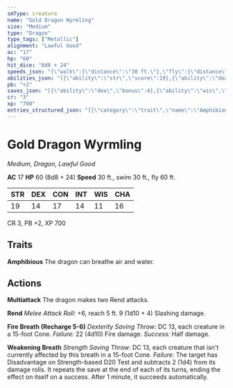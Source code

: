 ```yaml
---
smType: creature
name: "Gold Dragon Wyrmling"
size: "Medium"
type: "Dragon"
type_tags: ["Metallic"]
alignment: "Lawful Good"
ac: "17"
hp: "60"
hit_dice: "8d8 + 24"
speeds_json: "{\"walk\":{\"distance\":\"30 ft.\"},\"fly\":{\"distance\":\"60 ft.\"},\"swim\":{\"distance\":\"30 ft.\"}}"
abilities_json: "[{\"ability\":\"str\",\"score\":19},{\"ability\":\"dex\",\"score\":14},{\"ability\":\"con\",\"score\":17},{\"ability\":\"int\",\"score\":14},{\"ability\":\"wis\",\"score\":11},{\"ability\":\"cha\",\"score\":16}]"
pb: "+2"
saves_json: "[{\"ability\":\"dex\",\"bonus\":4},{\"ability\":\"wis\",\"bonus\":2}]"
cr: "3"
xp: "700"
entries_structured_json: "[{\"category\":\"trait\",\"name\":\"Amphibious\",\"text\":\"The dragon can breathe air and water.\"},{\"category\":\"action\",\"name\":\"Multiattack\",\"text\":\"The dragon makes two Rend attacks.\"},{\"category\":\"action\",\"name\":\"Rend\",\"text\":\"*Melee Attack Roll:* +6, reach 5 ft. 9 (1d10 + 4) Slashing damage.\"},{\"category\":\"action\",\"name\":\"Fire Breath (Recharge 5-6)\",\"text\":\"*Dexterity Saving Throw*: DC 13, each creature in a 15-foot Cone. *Failure:*  22 (4d10) Fire damage. *Success:*  Half damage.\"},{\"category\":\"action\",\"name\":\"Weakening Breath\",\"text\":\"*Strength Saving Throw*: DC 13, each creature that isn't currently affected by this breath in a 15-foot Cone. *Failure:*  The target has Disadvantage on Strength-based D20 Test and subtracts 2 (1d4) from its damage rolls. It repeats the save at the end of each of its turns, ending the effect on itself on a success. After 1 minute, it succeeds automatically.\"}]"
---
```


# Gold Dragon Wyrmling
*Medium, Dragon, Lawful Good*

**AC** 17
**HP** 60 (8d8 + 24)
**Speed** 30 ft., swim 30 ft., fly 60 ft.

| STR | DEX | CON | INT | WIS | CHA |
| --- | --- | --- | --- | --- | --- |
| 19 | 14 | 17 | 14 | 11 | 16 |

CR 3, PB +2, XP 700

## Traits

**Amphibious**
The dragon can breathe air and water.

## Actions

**Multiattack**
The dragon makes two Rend attacks.

**Rend**
*Melee Attack Roll:* +6, reach 5 ft. 9 (1d10 + 4) Slashing damage.

**Fire Breath (Recharge 5-6)**
*Dexterity Saving Throw*: DC 13, each creature in a 15-foot Cone. *Failure:*  22 (4d10) Fire damage. *Success:*  Half damage.

**Weakening Breath**
*Strength Saving Throw*: DC 13, each creature that isn't currently affected by this breath in a 15-foot Cone. *Failure:*  The target has Disadvantage on Strength-based D20 Test and subtracts 2 (1d4) from its damage rolls. It repeats the save at the end of each of its turns, ending the effect on itself on a success. After 1 minute, it succeeds automatically.
